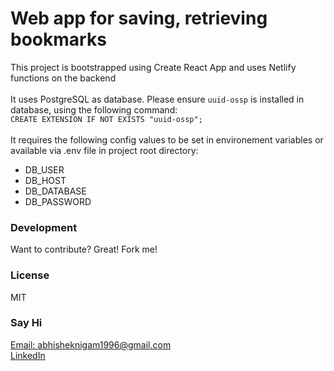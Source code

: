 # Web app for saving, retrieving bookmarks

This project is bootstrapped using Create React App and uses Netlify functions on the backend
<br><br>
It uses PostgreSQL as database. Please ensure `uuid-ossp` is installed in database, using the following command:
<br>
`CREATE EXTENSION IF NOT EXISTS "uuid-ossp";`
<br><br>
It requires the following config values to be set in environement variables or available via .env file in project root directory:

- DB_USER
- DB_HOST
- DB_DATABASE
- DB_PASSWORD

### Development

Want to contribute? Great! Fork me!

### License

MIT

### Say Hi

[Email: abhisheknigam1996@gmail.com](mailto://abhisheknigam1996@gmail.com)<br>
[LinkedIn](https://www.linkedin.com/in/iabhishek25/)
